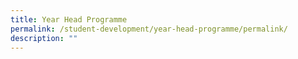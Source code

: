 ```yaml
---
title: Year Head Programme
permalink: /student-development/year-head-programme/permalink/
description: ""
---
```

